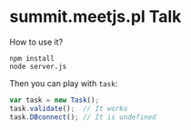 summit.meetjs.pl Talk 
===================================

How to use it?

``` 
npm install
node server.js
```

Then you can play with `task`:

``` javascript
var task = new Task();
task.validate();  // It works
task.DBconnect(); // It is undefined
```


